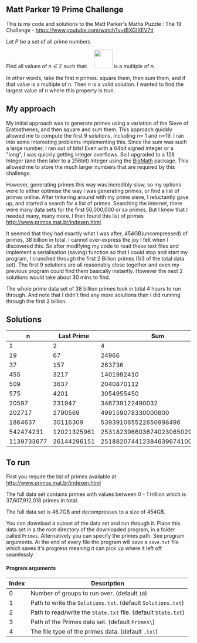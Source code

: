 ## Matt Parker 19 Prime Challenge
This is my code and solutions to the Matt Parker's Maths Puzzle : The 19 Challenge - https://www.youtube.com/watch?v=tBXGIXEV7tI

Let *P* be a set of all prime numbers

Find all values of *n ∈ ℤ* such that: 
<img src="https://user-images.githubusercontent.com/45512892/100526701-5a66c380-31c3-11eb-8753-b7bbc05ca090.png" height="50" />
is a multiple of *n*.

In other words, take the first *n* primes. square them, then sum them, and if that value is a multiple  of *n*. Then *n* is a valid solution.
I wanted to find the largest value of n where this property is true.

## My approach

My initial approach was to generate primes using a variation of the Sieve of Eratosthenes, and then square and sum them. This approach quickly allowed me to compute the first 9 solutions, including n= 1 and n=19.
I ran into some interesting problems implementing this. Since the sum was such a large number, I ran out of bits! Even with a 64bit signed integer or a "long", I was quickly getting integer overflows. So I upgraded to a 128 Integer (and then later to a 256bit) Integer using the [BigMath](https://www.nuget.org/packages/BigMath/) package. This allowed me to store the much larger numbers that are required by this challenge.

However, generating primes this way was incredibly slow, so my options were to either optimise the way I was generating primes, or find a list of primes online. After tinkering around with my prime sieve, I reluctantly gave up, and started a search for a list of primes.
Searching the internet, there were many data sets for the first 50,000,000 or so primes. But I knew that I needed many, many more.
I then found this list of primes http://www.primos.mat.br/indexen.html

It seemed that they had exactly what I was after, 454GB(uncompressed) of primes, 38 billion in total. I cannot over-express the joy I felt when I discovered this.
So after modifying my code to read these text files and implement a serialisation (saving) function so that I could stop and start my program, I crunched through the first 2 Billion primes (1/3 of the total data set). The first 9 solutions are all reasonably close together and even my previous program could find them basically instantly. However the next 2 solutions would take about 30 mins to find. 

The whole prime data set of 38 billion primes took in total 4 hours to run through. And note that I didn't find any more solutions than I did running through the first 2 billion.

## Solutions

| n | Last Prime | Sum |
| -- | -- | -- |
| 1 | 2 | 4 |
| 19 | 67 | 24966 |
| 37 | 157 | 263736 |
| 455 | 3217 | 1401992410 |
| 509 | 3637 | 2040870112 |
| 575 | 4201 | 3054955450 |
| 20597 | 231947 | 346739122490032 |
| 202717 | 2790569 | 499159078330000800 |
| 1864637 | 30116309 | 539391065522650998496 |
| 542474231 | 12021325961 | 25318239660367402306502991202 |
| 1139733677 | 26144296151 | 251882074412384639674100925616 |


## To run
First you require the list of primes available at http://www.primos.mat.br/indexen.html

The full data set contains primes with values between 0 - 1 trillion which is 37,607,912,018 primes in total.

The full data set is 46.7GB and decompresses to a size of 454GB.

You can download a subset of the data set and run through it.
Place this data set in a the root directory of the downloaded program, in a folder called `Primes`.
Alternatively you can specify the primes path. See program arguments.
At the end of every file the program will save a `save.txt` file which saves it's progress meaning it can pick up where it left off seamlessly.


#### Program arguments
| Index | Description |
| -- | -- |
| 0 | Number of groups to run over. (default `10`) |
| 1 | Path to write the `Solutions.txt`. (default `Solutions.txt`) |
| 2 | Path to read/write the `State.txt` file. (default `State.txt`) |
| 3 | Path of the Primes data set. (default `Primes\`) |
| 4 | The file type of the primes data. (default `.txt`) |

